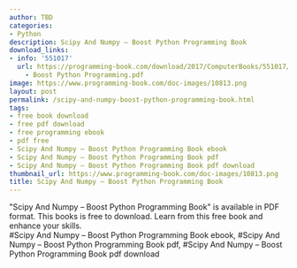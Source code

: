 ```yaml
---
author: TBD
categories:
- Python
description: Scipy And Numpy – Boost Python Programming Book
download_links:
- info: '551017'
  url: https://programming-book.com/download/2017/ComputerBooks/551017/Scipy And Numpy
    - Boost Python Programming.pdf
image: https://www.programming-book.com/doc-images/10813.png
layout: post
permalink: /scipy-and-numpy-boost-python-programming-book.html
tags:
- free book download
- free pdf download
- free programming ebook
- pdf free
- Scipy And Numpy – Boost Python Programming Book ebook
- Scipy And Numpy – Boost Python Programming Book pdf
- Scipy And Numpy – Boost Python Programming Book pdf download
thumbnail_url: https://www.programming-book.com/doc-images/10813.png
title: Scipy And Numpy – Boost Python Programming Book
---
```


 
<div class="item-desc text-justify">
  "Scipy And Numpy – Boost Python Programming Book" is available in PDF format. This books is free to download. Learn from this free book and enhance your skills.
  <br>
  #Scipy And Numpy – Boost Python Programming Book ebook, #Scipy And Numpy – Boost Python Programming Book pdf, #Scipy And Numpy – Boost Python Programming Book pdf download
</div>
